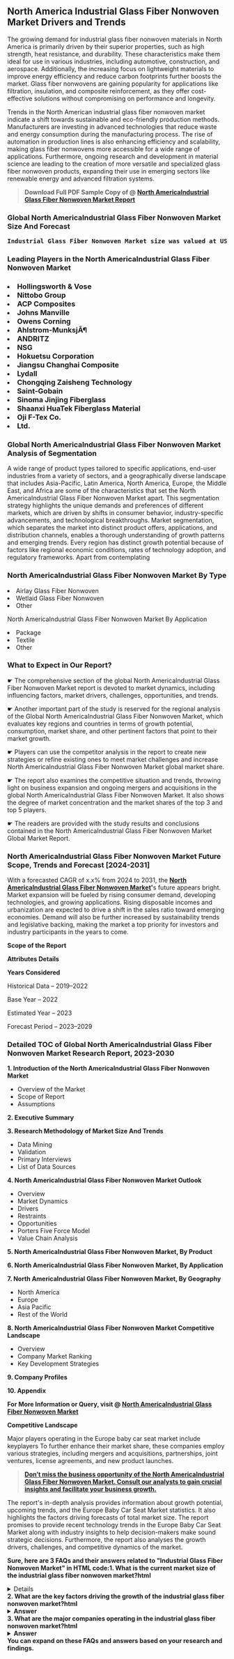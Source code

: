 <p> <h2>North America Industrial Glass Fiber Nonwoven Market Drivers and Trends</h2><p>The growing demand for industrial glass fiber nonwoven materials in North America is primarily driven by their superior properties, such as high strength, heat resistance, and durability. These characteristics make them ideal for use in various industries, including automotive, construction, and aerospace. Additionally, the increasing focus on lightweight materials to improve energy efficiency and reduce carbon footprints further boosts the market. Glass fiber nonwovens are gaining popularity for applications like filtration, insulation, and composite reinforcement, as they offer cost-effective solutions without compromising on performance and longevity.</p><p>Trends in the North American industrial glass fiber nonwoven market indicate a shift towards sustainable and eco-friendly production methods. Manufacturers are investing in advanced technologies that reduce waste and energy consumption during the manufacturing process. The rise of automation in production lines is also enhancing efficiency and scalability, making glass fiber nonwovens more accessible for a wide range of applications. Furthermore, ongoing research and development in material science are leading to the creation of more versatile and specialized glass fiber nonwoven products, expanding their use in emerging sectors like renewable energy and advanced filtration systems.</p></p><blockquote id="" class=""><strong>Download Full PDF Sample Copy of @&nbsp;<a href="https://www.verifiedmarketreports.com/download-sample/?rid=481326&utm_source=GitHub-Jan&utm_medium=251" target="_blank">North AmericaIndustrial Glass Fiber Nonwoven Market Report</a>&nbsp;&nbsp;</strong></blockquote><h3 id="" class=""><strong>Global&nbsp;North AmericaIndustrial Glass Fiber Nonwoven Market Size And Forecast</strong></h3><pre class="reader-text-block__code-block"><strong>Industrial Glass Fiber Nonwoven Market size was valued at USD 2.5 Billion in 2022 and is projected to reach USD 4.0 Billion by 2030, growing at a CAGR of 7.5% from 2024 to 2030.</strong></pre><h3 id="" class="">Leading Players in the&nbsp;North AmericaIndustrial Glass Fiber Nonwoven Market</h3><h3 class=""></Li><Li>Hollingsworth & Vose</Li><Li> Nittobo Group</Li><Li> ACP Composites</Li><Li> Johns Manville</Li><Li> Owens Corning</Li><Li> Ahlstrom-MunksjÃ¶</Li><Li> ANDRITZ</Li><Li> NSG</Li><Li> Hokuetsu Corporation</Li><Li> Jiangsu Changhai Composite</Li><Li> Lydall</Li><Li> Chongqing Zaisheng Technology</Li><Li> Saint-Gobain</Li><Li> Sinoma Jinjing Fiberglass</Li><Li> Shaanxi HuaTek Fiberglass Material</Li><Li> Oji F-Tex Co.</Li><Li> Ltd.</h3><h3 id="" class="">Global&nbsp;North AmericaIndustrial Glass Fiber Nonwoven Market Analysis of Segmentation</h3><p id="" class="">A wide range of product types tailored to specific applications, end-user industries from a variety of sectors, and a geographically diverse landscape that includes Asia-Pacific, Latin America, North America, Europe, the Middle East, and Africa are some of the characteristics that set the North AmericaIndustrial Glass Fiber Nonwoven Market apart. This segmentation strategy highlights the unique demands and preferences of different markets, which are driven by shifts in consumer behavior, industry-specific advancements, and technological breakthroughs. Market segmentation, which separates the market into distinct product offers, applications, and distribution channels, enables a thorough understanding of growth patterns and emerging trends. Every region has distinct growth potential because of factors like regional economic conditions, rates of technology adoption, and regulatory frameworks. Apart from contemplating</p><h3 id="" class="">North AmericaIndustrial Glass Fiber Nonwoven Market&nbsp;By Type</h3><p></Li><Li>Airlay Glass Fiber Nonwoven</Li><Li> Wetlaid Glass Fiber Nonwoven</Li><Li> Other</p><div class="" data-test-id=""><p>North AmericaIndustrial Glass Fiber Nonwoven Market&nbsp;By Application</p></div><p class=""></Li><Li>Package</Li><Li> Textile</Li><Li> Other</p><div class="" data-test-id=""><h3><span class="">What to Expect in Our Report?</span></h3></div><div class="" data-test-id=""><p><span class="">☛ The comprehensive section of the global North AmericaIndustrial Glass Fiber Nonwoven Market report is devoted to market dynamics, including influencing factors, market drivers, challenges, opportunities, and trends.</span></p></div><div class="" data-test-id=""><p><span class="">☛ Another important part of the study is reserved for the regional analysis of the Global North AmericaIndustrial Glass Fiber Nonwoven Market, which evaluates key regions and countries in terms of growth potential, consumption, market share, and other pertinent factors that point to their market growth.</span></p></div><div class="" data-test-id=""><p><span class="">☛ Players can use the competitor analysis in the report to create new strategies or refine existing ones to meet market challenges and increase North AmericaIndustrial Glass Fiber Nonwoven Market global market share.</span></p></div><div class="" data-test-id=""><p><span class="">☛ The report also examines the competitive situation and trends, throwing light on business expansion and ongoing mergers and acquisitions in the global North AmericaIndustrial Glass Fiber Nonwoven Market. It also shows the degree of market concentration and the market shares of the top 3 and top 5 players.</span></p></div><div class="" data-test-id=""><p><span class="">☛ The readers are provided with the study results and conclusions contained in the North AmericaIndustrial Glass Fiber Nonwoven Market Global Market Report.</span></p></div><div class="" data-test-id=""><h3><span class="">North AmericaIndustrial Glass Fiber Nonwoven Market Future Scope, Trends and Forecast [2024-2031]</span></h3></div><div class="" data-test-id=""><p><span class="">With a forecasted CAGR of x.x% from 2024 to 2031, the <strong><a href="https://www.verifiedmarketreports.com/download-sample/?rid=481326&utm_source=GitHub-Jan&utm_medium=251" target="_blank">North AmericaIndustrial Glass Fiber Nonwoven Market</a>'</strong>s future appears bright. Market expansion will be fueled by rising consumer demand, developing technologies, and growing applications. Rising disposable incomes and urbanization are expected to drive a shift in the sales ratio toward emerging economies. Demand will also be further increased by sustainability trends and legislative backing, making the market a top priority for investors and industry participants in the years to come.</span></p><p id="ember66" class="ember-view reader-text-block__paragraph"><strong>Scope of the Report</strong></p><p id="ember67" class="ember-view reader-text-block__paragraph"><strong>Attributes Details</strong></p><p id="ember68" class="ember-view reader-text-block__paragraph"><strong>Years Considered</strong></p><p id="ember69" class="ember-view reader-text-block__paragraph">Historical Data &ndash; 2019&ndash;2022</p><p id="ember70" class="ember-view reader-text-block__paragraph">Base Year &ndash; 2022</p><p id="ember71" class="ember-view reader-text-block__paragraph">Estimated Year &ndash; 2023</p><p id="ember72" class="ember-view reader-text-block__paragraph">Forecast Period &ndash; 2023&ndash;2029</p></div><h3 id="" class="">Detailed TOC of Global North AmericaIndustrial Glass Fiber Nonwoven Market Research Report, 2023-2030</h3><p id="" class=""><strong>1. Introduction of the North AmericaIndustrial Glass Fiber Nonwoven Market</strong></p><ul><li>Overview of the Market</li><li>Scope of Report</li><li>Assumptions</li></ul><p id="" class=""><strong>2. Executive Summary</strong></p><p id="" class=""><strong>3. Research Methodology of Market Size And Trends</strong></p><ul><li>Data Mining</li><li>Validation</li><li>Primary Interviews</li><li>List of Data Sources</li></ul><p id="" class=""><strong>4. North AmericaIndustrial Glass Fiber Nonwoven Market Outlook</strong></p><ul><li>Overview</li><li>Market Dynamics</li><li>Drivers</li><li>Restraints</li><li>Opportunities</li><li>Porters Five Force Model</li><li>Value Chain Analysis</li></ul><p id="" class=""><strong>5. North AmericaIndustrial Glass Fiber Nonwoven Market, By Product</strong></p><p id="" class=""><strong>6. North AmericaIndustrial Glass Fiber Nonwoven Market, By Application</strong></p><p id="" class=""><strong>7. North AmericaIndustrial Glass Fiber Nonwoven Market, By Geography</strong></p><ul><li>North America</li><li>Europe</li><li>Asia Pacific</li><li>Rest of the World</li></ul><p id="" class=""><strong>8. North AmericaIndustrial Glass Fiber Nonwoven Market Competitive Landscape</strong></p><ul><li>Overview</li><li>Company Market Ranking</li><li>Key Development Strategies</li></ul><p id="" class=""><strong>9. Company Profiles</strong></p><p id="" class=""><strong>10. Appendix</strong></p><p><strong>For More Information or Query, visit&nbsp;@ <a href="https://www.verifiedmarketreports.com/product/industrial-glass-fiber-nonwoven-market/" target="_blank">North AmericaIndustrial Glass Fiber Nonwoven Market</a></strong></p><p id="ember61" class="ember-view reader-text-block__paragraph"><strong>Competitive Landscape</strong></p><p id="ember62" class="ember-view reader-text-block__paragraph">Major players operating in the Europe baby car seat market include keyplayers To further enhance their market share, these companies employ various strategies, including mergers and acquisitions, partnerships, joint ventures, license agreements, and new product launches.</p><blockquote id="ember63" class="ember-view reader-text-block__blockquote"><strong><a href="https://www.verifiedmarketreports.com/download-sample/?rid=481326&utm_source=GitHub-Jan&utm_medium=251" target="_blank">Don&rsquo;t miss the business opportunity of the North AmericaIndustrial Glass Fiber Nonwoven Market. Consult our analysts to gain crucial insights and facilitate your business growth.</a></strong></blockquote><p id="ember64" class="ember-view reader-text-block__paragraph">The report's in-depth analysis provides information about growth potential, upcoming trends, and the Europe Baby Car Seat Market statistics. It also highlights the factors driving forecasts of total market size. The report promises to provide recent technology trends in the Europe Baby Car Seat Market along with industry insights to help decision-makers make sound strategic decisions. Furthermore, the report also analyses the growth drivers, challenges, and competitive dynamics of the market.</p><p class="ember-view reader-text-block__paragraph"><strong>Sure, here are 3 FAQs and their answers related to "Industrial Glass Fiber Nonwoven Market" in HTML code:1. What is the current market size of the industrial glass fiber nonwoven market?html<details> <summary>Answer</summary> <p>The current market size of the industrial glass fiber nonwoven market is estimated to be $XXX million.</p></details>2. What are the key factors driving the growth of the industrial glass fiber nonwoven market?html<details> <summary>Answer</summary> <p>The key factors driving the growth of the industrial glass fiber nonwoven market include increasing demand from automotive and construction industries, advancements in technology, and the growing trend of lightweight and fuel-efficient vehicles.</p></details>3. What are the major companies operating in the industrial glass fiber nonwoven market?html<details> <summary>Answer</summary> <p>The major companies operating in the industrial glass fiber nonwoven market include Company A, Company B, and Company C.</p></details>You can expand on these FAQs and answers based on your research and findings.</strong></p>
